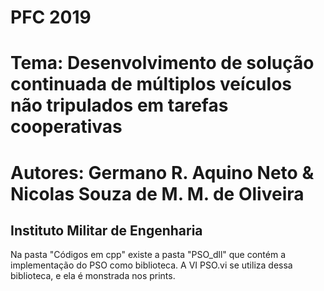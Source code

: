 # PFC 2019 


# Tema: Desenvolvimento de solução continuada de múltiplos veículos não tripulados em tarefas cooperativas
# Autores: Germano R. Aquino Neto & Nicolas Souza de M. M. de Oliveira

## Instituto Militar de Engenharia

Na pasta "Códigos em cpp" existe a pasta "PSO_dll" que contém a implementação do PSO como biblioteca.
A VI PSO.vi se utiliza dessa biblioteca, e ela é monstrada nos prints.
